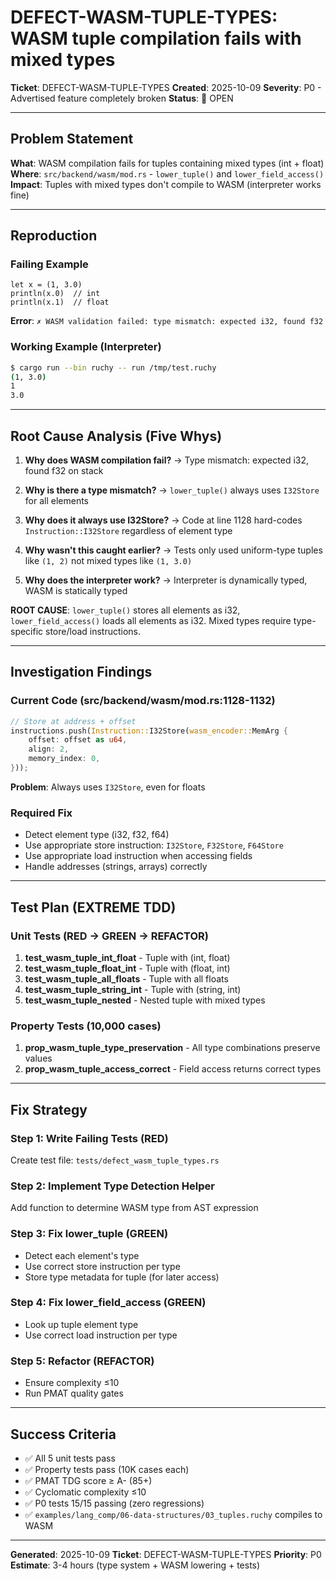 # DEFECT-WASM-TUPLE-TYPES: WASM tuple compilation fails with mixed types

**Ticket**: DEFECT-WASM-TUPLE-TYPES
**Created**: 2025-10-09
**Severity**: P0 - Advertised feature completely broken
**Status**: 🔴 OPEN

---

## Problem Statement

**What**: WASM compilation fails for tuples containing mixed types (int + float)
**Where**: `src/backend/wasm/mod.rs` - `lower_tuple()` and `lower_field_access()`
**Impact**: Tuples with mixed types don't compile to WASM (interpreter works fine)

---

## Reproduction

### Failing Example
```ruchy
let x = (1, 3.0)
println(x.0)  // int
println(x.1)  // float
```

**Error**: `✗ WASM validation failed: type mismatch: expected i32, found f32`

### Working Example (Interpreter)
```bash
$ cargo run --bin ruchy -- run /tmp/test.ruchy
(1, 3.0)
1
3.0
```

---

## Root Cause Analysis (Five Whys)

1. **Why does WASM compilation fail?**
   → Type mismatch: expected i32, found f32 on stack

2. **Why is there a type mismatch?**
   → `lower_tuple()` always uses `I32Store` for all elements

3. **Why does it always use I32Store?**
   → Code at line 1128 hard-codes `Instruction::I32Store` regardless of element type

4. **Why wasn't this caught earlier?**
   → Tests only used uniform-type tuples like `(1, 2)` not mixed types like `(1, 3.0)`

5. **Why does the interpreter work?**
   → Interpreter is dynamically typed, WASM is statically typed

**ROOT CAUSE**: `lower_tuple()` stores all elements as i32, `lower_field_access()` loads all elements as i32. Mixed types require type-specific store/load instructions.

---

## Investigation Findings

### Current Code (src/backend/wasm/mod.rs:1128-1132)
```rust
// Store at address + offset
instructions.push(Instruction::I32Store(wasm_encoder::MemArg {
    offset: offset as u64,
    align: 2,
    memory_index: 0,
}));
```

**Problem**: Always uses `I32Store`, even for floats

### Required Fix
- Detect element type (i32, f32, f64)
- Use appropriate store instruction: `I32Store`, `F32Store`, `F64Store`
- Use appropriate load instruction when accessing fields
- Handle addresses (strings, arrays) correctly

---

## Test Plan (EXTREME TDD)

### Unit Tests (RED → GREEN → REFACTOR)

1. **test_wasm_tuple_int_float** - Tuple with (int, float)
2. **test_wasm_tuple_float_int** - Tuple with (float, int)
3. **test_wasm_tuple_all_floats** - Tuple with all floats
4. **test_wasm_tuple_string_int** - Tuple with (string, int)
5. **test_wasm_tuple_nested** - Nested tuple with mixed types

### Property Tests (10,000 cases)

1. **prop_wasm_tuple_type_preservation** - All type combinations preserve values
2. **prop_wasm_tuple_access_correct** - Field access returns correct types

---

## Fix Strategy

### Step 1: Write Failing Tests (RED)
Create test file: `tests/defect_wasm_tuple_types.rs`

### Step 2: Implement Type Detection Helper
Add function to determine WASM type from AST expression

### Step 3: Fix lower_tuple (GREEN)
- Detect each element's type
- Use correct store instruction per type
- Store type metadata for tuple (for later access)

### Step 4: Fix lower_field_access (GREEN)
- Look up tuple element type
- Use correct load instruction per type

### Step 5: Refactor (REFACTOR)
- Ensure complexity ≤10
- Run PMAT quality gates

---

## Success Criteria

- ✅ All 5 unit tests pass
- ✅ Property tests pass (10K cases each)
- ✅ PMAT TDG score ≥ A- (85+)
- ✅ Cyclomatic complexity ≤10
- ✅ P0 tests 15/15 passing (zero regressions)
- ✅ `examples/lang_comp/06-data-structures/03_tuples.ruchy` compiles to WASM

---

**Generated**: 2025-10-09
**Ticket**: DEFECT-WASM-TUPLE-TYPES
**Priority**: P0
**Estimate**: 3-4 hours (type system + WASM lowering + tests)
